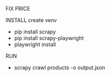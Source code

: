 FIX PRICE 

INSTALL 
create venv
- pip install scrapy
- pip install scrapy-playwright
- playwright install

RUN
- scrapy crawl products -o output.json
